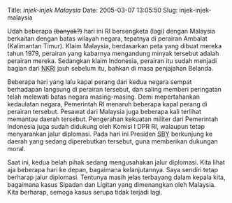Title: *injek-injek Malaysia*
Date: 2005-03-07 13:05:50
Slug: injek-injek-malaysia

Udah beberapa <span style="text-decoration:line-through">(banyak?)</span> hari ini RI bersengketa (lagi) dengan Malaysia berkaitan dengan batas wilayah negara, tepatnya di perairan Ambalat (Kalimantan Timur). Klaim Malaysia, berdasarkan peta yang dibuat mereka tahun 1979, perairan yang kabarnya mengandung minyak tersebut adalah perairan mereka. Sedangkan klaim Indonesia, perairan itu sudah menjadi bagian dari <abbr title="Negara Kesatuan Republik Indonesia">NKRI</abbr> jauh sebelum itu, bahkan di masa penjajahan Belanda.

Beberapa hari yang lalu kapal perang dari kedua negara sempat berhadapan langsung di perairan tersebut, dan saling memberi peringatan telah melewati batas negara masing-masing. Demi mepertahankan kedaulatan negara, Pemerintah RI menaruh beberapa kapal perang di perairan tersebut. Pesawat dari Malaysia juga beberapa kali terlihat memantau daerah tersebut. Pengerahan kekuatan militer dari Pemerintah Indonesia juga sudah didukung oleh Komisi I DPR RI, walaupun tetap menyarankan jalur diplomasi. Pada hari ini Presiden <abbr title="Susilo Bambang Yudhoyono">SBY</abbr> berkunjung ke daerah yang sedang diperebutkan tersebut, guna memberikan dukungan moral.

Saat ini, kedua belah pihak sedang mengusahakan jalur diplomasi. Kita lihat aja beberapa hari ke depan, bagaimana kelanjutannya. Saya sendiri tetap berharap jalur diplomasi. Tentunya masih jelas terbayang dalam kepala kita, bagaimana kasus Sipadan dan Ligitan yang dimenangkan oleh Malaysia. Kita berharap, semoga kasus serupa tidak terjadi lagi.